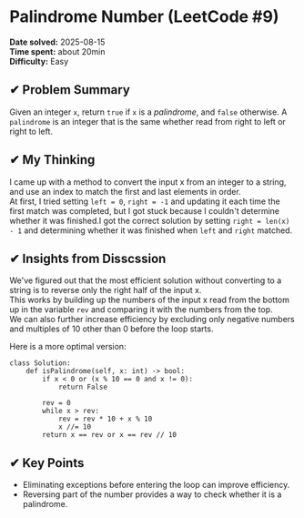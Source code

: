 # Palindrome Number (LeetCode #9)

**Date solved:** 2025-08-15  
**Time spent:** about 20min  
**Difficulty:** Easy  

## ✔︎ Problem Summary
Given an integer `x`, return `true` if `x` is a *palindrome*, and `false` otherwise.
A `palindrome` is an integer that is the same whether read from right to left or right to left.

## ✔︎ My Thinking
I came up with a method to convert the input x from an integer to a string, and use an index to match the first and last elements in order.  
At first, I tried setting `left = 0`, `right = -1` and updating it each time the first match was completed, but I got stuck because I couldn't determine whether it was finished.I got the correct solution by setting `right = len(x) - 1` and determining whether it was finished when `left` and `right` matched.  

## ✔︎ Insights from Disscssion
We've figured out that the most efficient solution without converting to a string is to reverse only the right half of the input x.  
This works by building up the numbers of the input x read from the bottom up in the variable `rev` and comparing it with the numbers from the top.  
We can also further increase efficiency by excluding only negative numbers and multiples of 10 other than 0 before the loop starts.  

Here is a more optimal version:  
```
class Solution:
    def isPalindrome(self, x: int) -> bool:
        if x < 0 or (x % 10 == 0 and x != 0):
            return False

        rev = 0
        while x > rev:
            rev = rev * 10 + x % 10
            x //= 10
        return x == rev or x == rev // 10
```

## ✔︎ Key Points
- Eliminating exceptions before entering the loop can improve efficiency.
- Reversing part of the number provides a way to check whether it is a palindrome.

